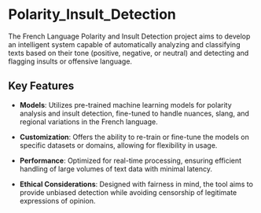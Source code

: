 # Polarity_Insult_Detection
The French Language Polarity and Insult Detection project aims to develop an intelligent system capable of automatically analyzing and classifying texts based on their tone (positive, negative, or neutral) and detecting and flagging insults or offensive language.
## Key Features

- **Models**: Utilizes pre-trained machine learning models for polarity analysis and insult detection, fine-tuned to handle nuances, slang, and regional variations in the French language.

- **Customization**: Offers the ability to re-train or fine-tune the models on specific datasets or domains, allowing for flexibility in usage.

- **Performance**: Optimized for real-time processing, ensuring efficient handling of large volumes of text data with minimal latency.

- **Ethical Considerations**: Designed with fairness in mind, the tool aims to provide unbiased detection while avoiding censorship of legitimate expressions of opinion.

